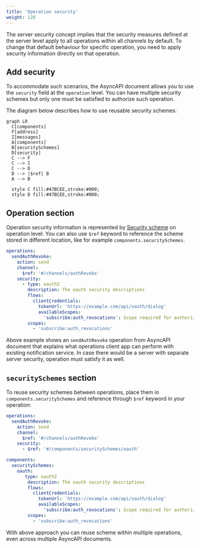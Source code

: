```yaml
---
title: 'Operation security'
weight: 120
---
```


The server security concept implies that the security measures defined at the server level apply to all operations within all channels by default. To change that default behaviour for specific operation, you need to apply security information directly on that operation.

## Add security

To accommodate such scenarios, the AsyncAPI document allows you to use the `security` field at the `operation` level. You can have multiple security schemes but only one must be satisfied to authorize such operation.

The diagram below describes how to use reusable security schemes:

```mermaid
graph LR
  C[components]
  F[address]
  I[messages]
  A[components]
  B[securitySchemes]
  D[security]
  C --> F
  C --> I
  C --> D
  D --> |$ref| B
  A --> B
  
  style C fill:#47BCEE,stroke:#000;
  style D fill:#47BCEE,stroke:#000;
```

## Operation section

Operation security information is represented by [Security scheme](/docs/reference/specification/v3.0.0#securitySchemeObject) on operation level. You can also use `$ref` keyword to reference the scheme stored in different location, like for example `components.securitySchemes`.

```yaml
operations:
  sendAuthRevoke:
    action: send
    channel:
      $ref: '#/channels/authRevoke'
    security:
      - type: oauth2
        description: The oauth security descriptions
        flows:
          clientCredentials:
            tokenUrl: 'https://example.com/api/oauth/dialog'
            availableScopes:
              'subscribe:auth_revocations': Scope required for authorization revocation topic
        scopes:
          - 'subscribe:auth_revocations'
```

Above example shows an `sendAuthRevoke` operation from AsyncAPI document that explains what operations client app can perform with existing notification service. In case there would be a server with separate server security, operation must satisfy it as well.

## `securitySchemes` section

To reuse security schemes between operations, place them in `components.securitySchemes` and reference through `$ref` keyword in your operation:

```yaml
operations:
  sendAuthRevoke:
    action: send
    channel:
      $ref: '#/channels/authRevoke'
    security:
      - $ref: '#/components/securitySchemes/oauth'

components:
  securitySchemes:
    oauth:
       type: oauth2
        description: The oauth security descriptions
        flows:
          clientCredentials:
            tokenUrl: 'https://example.com/api/oauth/dialog'
            availableScopes:
              'subscribe:auth_revocations': Scope required for authorization revocation topic
        scopes:
          - 'subscribe:auth_revocations'
```

With above approach you can reuse scheme within multiple operations, even across multiple AsyncAPI documents.
